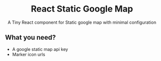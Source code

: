 <div align="center">
<h1>React Static Google Map</h1>

<p>A Tiny React component for Static google map with minimal configuration</p>
</div>

## What you need?

- A google static map api key
- Marker icon urls
